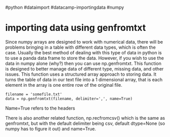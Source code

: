 #python #dataimport #datacamp-importingdata #numpy
# importing data using genfromtxt
Since numpy arrays are designed to work with numerical data, there will be problems bringing in a table with different data types, which is often the case. Usually the best method of dealing with this type of data in python is to use a panda data frame to store the data. However, if you wish to use the data in numpy alone (why?) then you can use np.genfromtxt. This function   is designed to better manage data of different type, missing data, and other issues. This function uses a structured array approach to storing data. It turns the table of data in our text file into a 1 dimensional array, that is each element in the array is one entire row of the original file.

	filename = 'somefile.txt'
	data = np.genfromtxt(filename, delimiter=',', name=True)
Name=True refers to the headers

There is also another related function, np.recfromcsv() which is the same as genfromtxt, but with the default delimiter being csv, default dtype=None (so numpy has to figure it out) and name=True.